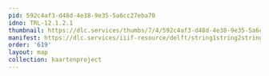 ```yaml
---
pid: 592c4af3-d48d-4e38-9e35-5a6cc27eba70
idno: TRL-12.1.2.1
thumbnail: https://dlc.services/thumbs/7/4/592c4af3-d48d-4e38-9e35-5a6cc27eba70/full/400,339/0/default.jpg
manifest: https://dlc.services/iiif-resource/delft/string1string2string3/kaartenproject-2007/TRL-12.1.2.1
order: '619'
layout: map
collection: kaartenproject
---
```

